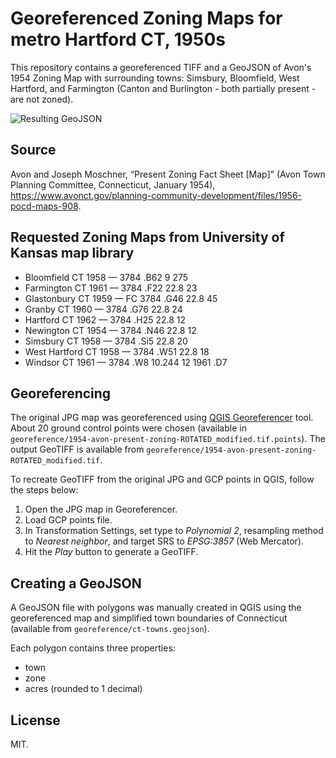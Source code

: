 # Georeferenced Zoning Maps for metro Hartford CT, 1950s

This repository contains a georeferenced TIFF and a GeoJSON of Avon's 1954 Zoning Map with surrounding towns: Simsbury, Bloomfield, West Hartford, and Farmington (Canton and Burlington - both partially present - are not zoned).

![Resulting GeoJSON](./avon-zoning-illustration.jpg)

## Source
Avon and Joseph Moschner, “Present Zoning Fact Sheet [Map]” (Avon Town Planning Committee, Connecticut, January 1954), https://www.avonct.gov/planning-community-development/files/1956-pocd-maps-908.

## Requested Zoning Maps from University of Kansas map library
- Bloomfield CT 1958 — 3784 .B62 9 275
- Farmington CT 1961 — 3784 .F22 22.8 23
- Glastonbury CT 1959 — FC 3784 .G46 22.8 45
- Granby CT 1960 — 3784 .G76 22.8 24
- Hartford CT 1962 — 3784 .H25 22.8 12
- Newington CT 1954 — 3784 .N46 22.8 12
- Simsbury CT 1958 — 3784 .Si5 22.8 20
- West Hartford CT 1958 — 3784 .W51 22.8 18
- Windsor CT 1961 — 3784 .W8 10.244 12 1961 .D7

## Georeferencing
The original JPG map was georeferenced using [QGIS Georeferencer](https://docs.qgis.org/3.16/en/docs/user_manual/working_with_raster/georeferencer.html) tool. About 20 ground control points were chosen (available in `georeference/1954-avon-present-zoning-ROTATED_modified.tif.points`). The output GeoTIFF is available from `georeference/1954-avon-present-zoning-ROTATED_modified.tif`.

To recreate GeoTIFF from the original JPG and GCP points in QGIS, follow the steps below:

1. Open the JPG map in Georeferencer.
1. Load GCP points file.
1. In Transformation Settings, set type to *Polynomial 2*, resampling method to *Nearest neighbor*, and target SRS to *EPSG:3857* (Web Mercator).
1. Hit the *Play* button to generate a GeoTIFF.

## Creating a GeoJSON
A GeoJSON file with polygons was manually created in QGIS using the georeferenced map and simplified town boundaries of Connecticut (available from `georeference/ct-towns.geojson`).

Each polygon contains three properties:
* town
* zone
* acres (rounded to 1 decimal)

## License
MIT.
